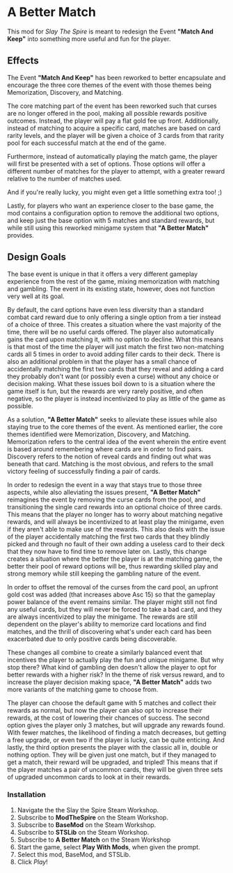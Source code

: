 # A Better Match

This mod for *Slay The Spire* is meant to redesign the Event **"Match And Keep"** into something more useful and fun for the player.

## Effects

The Event **"Match And Keep"** has been reworked to better encapsulate and encourage the three core themes of the event with those themes being Memorization, Discovery, and Matching.

The core matching part of the event has been reworked such that curses are no longer offered in the pool, making all possible rewards positive outcomes. Instead, the player will pay a flat gold fee up front. Additionally, instead of matching to acquire a specific card, matches are based on card rarity levels, and the player will be given a choice of 3 cards from that rarity pool for each successful match at the end of the game.

Furthermore, instead of automatically playing the match game, the player will first be presented with a set of options. Those options will offer a different number of matches for the player to attempt, with a greater reward relative to the number of matches used.

And if you're really lucky, you might even get a little something extra too! ;)

Lastly, for players who want an experience closer to the base game, the mod contains a configuration option to remove the additional two options, and keep just the base option with 5 matches and standard rewards, but while still using this reworked minigame system that **"A Better Match"**  provides.

## Design Goals

The base event is unique in that it offers a very different gameplay experience from the rest of the game, mixing memorization with matching and gambling. The event in its existing state, however, does not function very well at its goal.

By default, the card options have even less diversity than a standard combat card reward due to only offering a single option from a tier instead of a choice of three. This creates a situation where the vast majority of the time, there will be no useful cards offered. The player also automatically gains the card upon matching it, with no option to decline. What this means is that most of the time the player will just match the first two non-matching cards all 5 times in order to avoid adding filler cards to their deck. There is also an additional problem in that the player has a small chance of accidentally matching the first two cards that they reveal and adding a card they probably don't want (or possibly even a curse) without any choice or decision making.
What these issues boil down to is a situation where the game itself is fun, but the rewards are very rarely positive, and often negative, so the player is instead incentivized to play as little of the game as possible.

As a solution, **"A Better Match"** seeks to alleviate these issues while also staying true to the core themes of the event. As mentioned earlier, the core themes identified were Memorization, Discovery, and Matching. Memorization refers to the central idea of the event wherein the entire event is based around remembering where cards are in order to find pairs. Discovery refers to the notion of reveal cards and finding out what was beneath that card. Matching is the most obvious, and refers to the small victory feeling of successfully finding a pair of cards.

In order to redesign the event in a way that stays true to those three aspects, while also alleviating the issues present, **"A Better Match"** reimagines the event by removing the curse cards from the pool, and transitioning the single card rewards into an optional choice of three cards. This means that the player no longer has to worry about matching negative rewards, and will always be incentivized to at least play the minigame, even if they aren't able to make use of the rewards. This also deals with the issue of the player accidentally matching the first two cards that they blindly picked and through no fault of their own adding a useless card to their deck that they now have to find time to remove later on. Lastly, this change creates a situation where the better the player is at the matching game, the better their pool of reward options will be, thus rewarding skilled play and strong memory while still keeping the gambling nature of the event.

In order to offset the removal of the curses from the card pool, an upfront gold cost was added (that increases above Asc 15) so that the gameplay power balance of the event remains similar. The player might still not find any useful cards, but they will never be forced to take a bad card, and they are always incentivized to play the minigame. The rewards are still dependent on the player's ability to memorize card locations and find matches, and the thrill of discovering what's under each card has been exacerbated due to only positive cards being discoverable.

These changes all combine to create a similarly balanced event that incentives the player to actually play the fun and unique minigame. But why stop there? What kind of gambling den doesn't allow the player to opt for better rewards with a higher risk? In the theme of risk versus reward, and to increase the player decision making space, **"A Better Match"** adds two more variants of the matching game to choose from.

The player can choose the default game with 5 matches and collect their rewards as normal, but now the player can also opt to increase their rewards, at the cost of lowering their chances of success. The second option gives the player only 3 matches, but will upgrade any rewards found. With fewer matches, the likelihood of finding a match decreases, but getting a free upgrade, or even two if the player is lucky, can be quite enticing. And lastly, the third option presents the player with the classic all in, double or nothing option. They will be given just one match, but if they managed to get a match, their reward will be upgraded, and tripled! This means that if the player matches a pair of uncommon cards, they will be given three sets of upgraded uncommon cards to look at in their rewards.

### Installation
1. Navigate the the Slay the Spire Steam Workshop.
1. Subscribe to **ModTheSpire** on the Steam Workshop.
2. Subscribe to **BaseMod** on the Steam Workshop.
3. Subscribe to **STSLib** on the Steam Workshop.
4. Subscribe to **A Better Match** on the Steam Workshop
5. Start the game, select **Play With Mods**, when given the prompt.
5. Select this mod, BaseMod, and STSLib.
6. Click *Play*!
